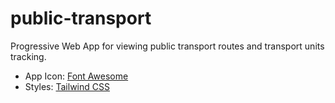 # public-transport
Progressive Web App for viewing public transport routes and transport units tracking.

- App Icon: [Font Awesome](https://fontawesome.com/icons)
- Styles: [Tailwind CSS](https://tailwindcss.com)
